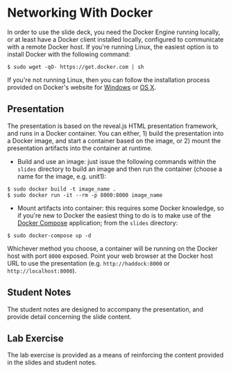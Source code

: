 # Networking With Docker
In order to use the slide deck, you need the Docker Engine running locally, or at least have a Docker client installed locally, configured to communicate with a remote Docker host. If you're running Linux, the easiest option is to install Docker with the following command:

```
$ sudo wget -qO- https://get.docker.com | sh
```

If you're not running Linux, then you can follow the installation process provided on Docker's website for [Windows](https://docs.docker.com/engine/installation/windows) or [OS X](https://docs.docker.com/engine/installation/mac).
## Presentation
The presentation is based on the reveal.js HTML presentation framework, and runs in a Docker container. You can either, 1) build the presentation into a Docker image, and start a container based on the image, or 2) mount the presentation artifacts into the container at runtime.

- Build and use an image: just issue the following commands within the `slides` directory to build an image and then run the container (choose a name for the image, e.g. unit1):
```
$ sudo docker build -t image_name .
$ sudo docker run -it --rm -p 8000:8000 image_name
```
- Mount artifacts into container: this requires some Docker knowledge, so if you're new to Docker the easiest thing to do is to make use of the [Docker Compose](https://docs.docker.com/compose/install) application; from the `slides` directory:
```
$ sudo docker-compose up -d
```
Whichever method you choose, a container will be running on the Docker host with port `8000` exposed. Point your web browser at the Docker host URL to use the presentation (e.g. `http://haddock:8000` or `http://localhost:8000`).
## Student Notes
The student notes are designed to accompany the presentation, and provide detail concerning the slide content.
## Lab Exercise
The lab exercise is provided as a means of reinforcing the content provided in the slides and student notes.
